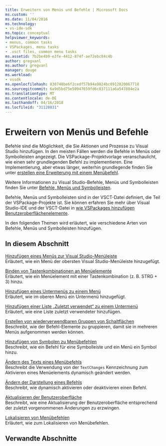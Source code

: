 ```yaml
---
title: Erweitern von Menüs und Befehle | Microsoft Docs
ms.custom: ''
ms.date: 11/04/2016
ms.technology:
- vs-ide-sdk
ms.topic: conceptual
helpviewer_keywords:
- menus, common tasks
- VSPackages, menu tasks
- .vsct files, common menu tasks
ms.assetid: 7b2be4b9-e3fe-4412-874f-ae72ebc84c4b
author: gregvanl
ms.author: gregvanl
manager: douge
ms.workload:
- vssdk
ms.openlocfilehash: 830748be6f2cedf57b94a9824bc0912820067718
ms.sourcegitcommit: 6a9d5bd75e50947659fd6c837111a6a547884e2a
ms.translationtype: MT
ms.contentlocale: de-DE
ms.lasthandoff: 04/16/2018
ms.locfileid: "31128031"
---
```

# <a name="extending-menus-and-commands"></a>Erweitern von Menüs und Befehle
Befehle sind die Möglichkeit, die Sie Aktionen und Prozesse zu Visual Studio hinzufügen. In den meisten Fällen werden die Befehle in Menüs oder Symbolleisten angezeigt. Die VSPackage-Projektvorlage veranschaulicht, wie einen sehr grundlegenden Befehl zu implementieren. Eine Implementierung, aber etwas länger, weiterhin grundlegende finden Sie unter [erstellen eine Erweiterung mit einem Menübefehl](../extensibility/creating-an-extension-with-a-menu-command.md).  
  
 Weitere Informationen zu Visual Studio-Befehle, Menüs und Symbolleisten finden Sie unter [Befehle, Menüs und Symbolleisten](../extensibility/internals/commands-menus-and-toolbars.md).  
  
 Befehle, Menüs und Symbolleisten sind in der VSCT-Datei definiert, die Teil der VSPackage-Projekte ist. Sie können erfahren Sie mehr über Visual Studio-IDE und der VSCT-Datei in [wie VSPackages hinzufügen Benutzeroberflächenelemente](../extensibility/internals/how-vspackages-add-user-interface-elements.md).  
  
 In den folgenden Themen wird erläutert, wie verschiedene Arten von Befehle, Menüs und Symbolleisten hinzufügen.  
  
## <a name="in-this-section"></a>In diesem Abschnitt  
 [Hinzufügen eines Menüs zur Visual Studio-Menüleiste](../extensibility/adding-a-menu-to-the-visual-studio-menu-bar.md)  
 Erläutert, wie ein Menü der obersten Visual Studio-Menüleiste hinzugefügt.  
  
 [Binden von Tastenkombinationen an Menüelemente](../extensibility/binding-keyboard-shortcuts-to-menu-items.md)  
 Erläutert, wie ein Menüelement mit einer Tastenkombination (z. B. STRG + 3) hinzu.  
  
 [Hinzufügen eines Untermenüs zu einem Menü](../extensibility/adding-a-submenu-to-a-menu.md)  
 Erläutert, wie im oberen Menü ein Untermenü hinzugefügt.  
  
 [Hinzufügen einer Liste „Zuletzt verwendet“ zu einem Untermenü](../extensibility/adding-a-most-recently-used-list-to-a-submenu.md)  
 Erläutert, wie eine Liste zuletzt verwendeter hinzufügen.  
  
 [Erstellen von wiederverwendbaren Gruppen von Schaltflächen](../extensibility/creating-reusable-groups-of-buttons.md)  
 Beschreibt, wie der Befehl-Elemente zu gruppieren, damit sie in mehreren Menüs aufgenommen werden können.  
  
 [Hinzufügen von Symbolen zu Menübefehlen](../extensibility/adding-icons-to-menu-commands.md)  
 Beschreibt, wie ein Befehl für eine Symbolleiste und ein Menü ein Symbol hinzu.  
  
 [Ändern des Texts eines Menübefehls](../extensibility/changing-the-text-of-a-menu-command.md)  
 Beschreibt die Verwendung von der `TextChanges` Kennzeichnung zum Aktivieren eines Menüelements dynamisch geändert werden.  
  
 [Ändern der Darstellung eines Befehls](../extensibility/changing-the-appearance-of-a-command.md)  
 Beschreibt, wie dynamisch aktivieren oder deaktivieren einen Befehl.  
  
 [Aktualisieren der Benutzeroberfläche](../extensibility/updating-the-user-interface.md)  
 Beschreibt, wie eine Aktualisierung der Benutzeroberfläche entsprechend der zuletzt vorgenommenen Änderungen zu erzwingen.  
  
 [Lokalisieren von Menübefehlen](../extensibility/localizing-menu-commands.md)  
 Erläutert, wie zum Lokalisieren von Menübefehlen.  
  
## <a name="related-sections"></a>Verwandte Abschnitte